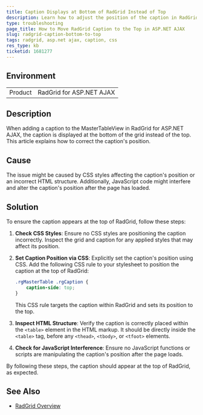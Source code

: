 ```yaml
---
title: Caption Displays at Bottom of RadGrid Instead of Top
description: Learn how to adjust the position of the caption in RadGrid for ASP.NET AJAX to appear at the top instead of the bottom.
type: troubleshooting
page_title: How to Move RadGrid Caption to the Top in ASP.NET AJAX
slug: radgrid-caption-bottom-to-top
tags: radgrid, asp.net ajax, caption, css
res_type: kb
ticketid: 1681277
---
```


## Environment
<table>
<tbody>
<tr>
<td>Product</td>
<td>RadGrid for ASP.NET AJAX</td>
</tr>
</tbody>
</table>

## Description
When adding a caption to the MasterTableView in RadGrid for ASP.NET AJAX, the caption is displayed at the bottom of the grid instead of the top. This article explains how to correct the caption's position.

## Cause
The issue might be caused by CSS styles affecting the caption's position or an incorrect HTML structure. Additionally, JavaScript code might interfere and alter the caption's position after the page has loaded.

## Solution
To ensure the caption appears at the top of RadGrid, follow these steps:

1. **Check CSS Styles**: Ensure no CSS styles are positioning the caption incorrectly. Inspect the grid and caption for any applied styles that may affect its position.

2. **Set Caption Position via CSS**: Explicitly set the caption's position using CSS. Add the following CSS rule to your stylesheet to position the caption at the top of RadGrid:

    ```css
    .rgMasterTable .rgCaption {
        caption-side: top;
    }
    ```

    This CSS rule targets the caption within RadGrid and sets its position to the top.

3. **Inspect HTML Structure**: Verify the caption is correctly placed within the `<table>` element in the HTML markup. It should be directly inside the `<table>` tag, before any `<thead>`, `<tbody>`, or `<tfoot>` elements.

4. **Check for JavaScript Interference**: Ensure no JavaScript functions or scripts are manipulating the caption's position after the page loads.

By following these steps, the caption should appear at the top of RadGrid, as expected.

## See Also
- [RadGrid Overview](https://docs.telerik.com/devtools/aspnet-ajax/controls/grid/overview)
